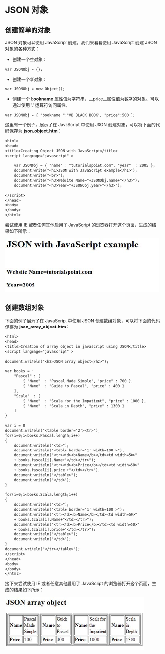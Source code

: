 # JSON 对象

## 创建简单的对象

JSON 对象可以使用 JavaScript 创建。我们来看看使用 JavaScript 创建 JSON 对象的各种方式：

- 创建一个空对象：

```
var JSONObj = {};
```

- 创建一个新对象：

```
var JSONObj = new Object();
```

- 创建一个 __bookname__ 属性值为字符串，__price__属性值为数字的对象。可以通过使用 '.' 运算符访问属性。

```
var JSONObj = { "bookname ":"VB BLACK BOOK", "price":500 };
```

这里有一个例子，展示了在 JavaScript 中使用 JSON 创建对象，可以将下面的代码保存为 __json_object.htm__：

```
<html>
<head>
<title>Creating Object JSON with JavaScript</title>
<script language="javascript" >

	var JSONObj = { "name" : "tutorialspoint.com", "year"  : 2005 };
	document.write("<h1>JSON with JavaScript example</h1>");
	document.write("<br>");
	document.write("<h3>Website Name="+JSONObj.name+"</h3>");  
	document.write("<h3>Year="+JSONObj.year+"</h3>");  

</script>
</head>
<body>
</body>
</html>
```

尝试使用 IE 或者任何其他启用了 JavaScript 的浏览器打开这个页面，生成的结果如下所示：

![json object](images/json_objects.jpg)

## 创建数组对象

下面的例子展示了在 JavaScript 中使用 JSON 创建数组对象，可以将下面的代码保存为 __json_array_object.htm__：

```
<html>
<head>
<title>Creation of array object in javascript using JSON</title>
<script language="javascript" >

document.writeln("<h2>JSON array object</h2>");

var books = {
	"Pascal" : [ 
		{ "Name"  : "Pascal Made Simple", "price" : 700 },
		{ "Name"  : "Guide to Pascal", "price" : 400 }
	],                       
	"Scala"  : [
		{ "Name"  : "Scala for the Impatient", "price" : 1000 }, 
		{ "Name"  : "Scala in Depth", "price" : 1300 }
	]    
}    

var i = 0
document.writeln("<table border='2'><tr>");
for(i=0;i<books.Pascal.length;i++)
{	
	document.writeln("<td>");
	document.writeln("<table border='1' width=100 >");
	document.writeln("<tr><td><b>Name</b></td><td width=50>"
	+ books.Pascal[i].Name+"</td></tr>");
	document.writeln("<tr><td><b>Price</b></td><td width=50>"
	+ books.Pascal[i].price +"</td></tr>");
	document.writeln("</table>");
	document.writeln("</td>");
}

for(i=0;i<books.Scala.length;i++)
{
	document.writeln("<td>");
	document.writeln("<table border='1' width=100 >");
	document.writeln("<tr><td><b>Name</b></td><td width=50>"
	+ books.Scala[i].Name+"</td></tr>");
	document.writeln("<tr><td><b>Price</b></td><td width=50>"
	+ books.Scala[i].price+"</td></tr>");
	document.writeln("</table>");
	document.writeln("</td>");
}
document.writeln("</tr></table>");
</script>
</head>
<body>
</body>
</html>
```

接下来尝试使用 IE 或者任意其他启用了 JavaScript 的浏览器打开这个页面，生成的结果如下所示：

![json array object](images/json_array_objects.jpg)